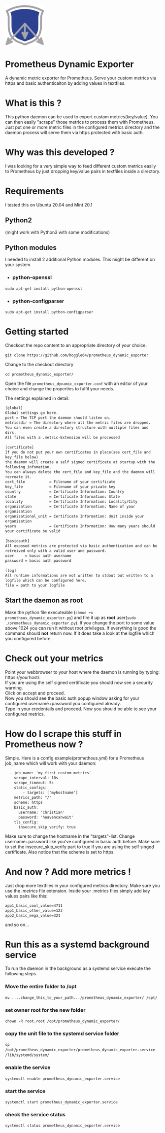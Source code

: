 ![alt text](https://github.com/hoggle64/prometheus_dynamic_exporter/blob/main/prometheus_dynamic_exporter.png?raw=true)

# Prometheus Dynamic Exporter
A dynamic metric exporter for Prometheus. Serve your custom metrics via https and basic authenticaiton by adding values in textfiles.

# What is this ?
This python daemon can be used to export custom metrics(key/value). You can then easily "scrape" those metrics to process them with Prometheus. Just put one or more metric files in the configured metrics directory and the daemon process will serve them via https protected with basic auth.

# Why was this developed ?
I was looking for a very simple way to feed different custom metrics easily to Prometheus by just dropping key/value pairs in textfiles inside a directory.

# Requirements
I tested this on Ubuntu 20.04 and Mint 20.1
## Python2 ##
(might work with Python3 with some modifications)
## Python modules  ##
I needed to install 2 additional Python modules. This might be different on your system.
- ### python-openssl
```sudo apt-get install python-openssl```
- ### python-configparser
```sudo apt-get install python-configparser```

# Getting started
Checkout the repo content to an appropriate directory of your choice.

```git clone https://github.com/hoggle64/prometheus_dynamic_exporter```

Change to the checkout directory

```cd prometheus_dynamic_exporter/```

Open the file ```prometheus_dynamic_exporter.conf``` with an editor of your choice and change the properties to fulfil your needs.

The settings explained in detail:

```
[global]
Global settings go here.
port = The TCP port the daemon should listen on.
metricsdir = The directory where all the metric files are dropped.
You can even create a directory structure with multiple files and dirs.
All files with a .metric-Extension will be processed

[certificate]
If you do not put your own certificates in place(see cert_file and key_file below)
the daemon will create a self signed certificate at startup with the following infomation.
You can always delete the cert_file and key_file and the daemon will recreate it.
cert_file           = Filename of your certificate
key_file            = Filename of your private key
country             = Certificate Information: Country
state               = Certificate Information: State
locality            = Certificate Information: Locality/City
organization        = Certificate Information: Name of your organization
organizational_unit = Certificate Information: Unit inside your organization
years               = Certificate Information: How many years should your certificate be valid

[basicauth]
All exposed metrics are protected via basic authentication and can be retreived only with a valid user and password.
user     = basic auth username
password = basic auth password

[log]
All runtime informations are not written to stdout but written to a logfile which can be configured here.
file = path to your logfile
```
## Start the daemon as root
Make the python file executeable (```chmod +x prometheus_dynamic_exporter.py```) and fire it up as **root** user(```sudo ./prometheus_dynamic_exporter.py```).
If you change the port to some value above 1024 you can run it without root privileges.
If everything is good the command should **not** return now. If it does take a look at the logfile which you configured before.

# Check out your metrics
Point your webbrowser to your host where the daemon is running by typing:  https://yourhost/.  
If you are using the self signed certificate you should now see a security warning.  
Click on accept and proceed.  
Now you should see the basic auth popup window asking for your configured username+password you configured already.  
Type in your credentails and proceed. Now you should be able to see your configured metrics.  

# How do I scrape this stuff in Prometheus now ?
Simple. Here is a config example(prometheus.yml) for a Prometheus job_name which will work with your daemon:

```
  - job_name: 'my_first_custom_metrics'
    scrape_interval: 10s
    scrape_timeout: 5s
    static_configs:
        - targets: ['myhostname']
    metrics_path: "/"
    scheme: https
    basic_auth:
      username: 'christian'
      password: 'heavencanwait'
    tls_config:
      insecure_skip_verify: true
```

Make sure to change the hostname in the "targets"-list. Change username+password like you've configured in basic auth before.
Make sure to set the insecure_skip_verify part to true if you are using the self singed certificate. Also notice that the scheme is set to https.

# And now ? Add more metrics !
Just drop more textfiles in your configured metrics directory. Make sure you use the *.metrics* file extension. Inside your .metrics files simply add key values pairs like this:
```
app1_basic_cool_value=4711
app1_basic_other_value=123
app2_basic_mega_value=321
```
and so on...

# Run this as a systemd background service
To run the daemon in the background as a systemd service execute the following steps.
### Move the entire folder to /opt
```mv ....change_this_to_your_path.../prometheus_dynamic_exporter/ /opt/```
### set owner root for the new folder
```chown -R root.root /opt/prometheus_dynamic_exporter/```
### copy the unit file to the systemd service folder
```cp /opt/prometheus_dynamic_exporter/prometheus_dynamic_exporter.service /lib/systemd/system/```
### enable the service
```systemctl enable prometheus_dynamic_exporter.service```
### start the service
```systemctl start prometheus_dynamic_exporter.service```
### check the service status
```systemctl status prometheus_dynamic_exporter.service```
